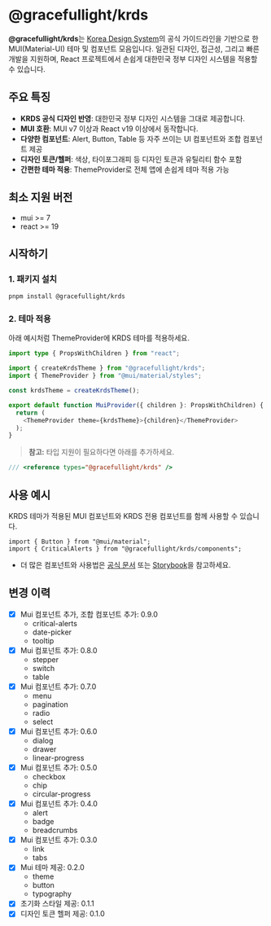 # @gracefullight/krds

**@gracefullight/krds**는 [Korea Design System](https://www.krds.go.kr/)의 공식 가이드라인을 기반으로 한 MUI(Material-UI) 테마 및 컴포넌트 모음입니다. 일관된 디자인, 접근성, 그리고 빠른 개발을 지원하며, React 프로젝트에서 손쉽게 대한민국 정부 디자인 시스템을 적용할 수 있습니다.

## 주요 특징

- **KRDS 공식 디자인 반영**: 대한민국 정부 디자인 시스템을 그대로 제공합니다.
- **MUI 호환**: MUI v7 이상과 React v19 이상에서 동작합니다.
- **다양한 컴포넌트**: Alert, Button, Table 등 자주 쓰이는 UI 컴포넌트와 조합 컴포넌트 제공
- **디자인 토큰/헬퍼**: 색상, 타이포그래피 등 디자인 토큰과 유틸리티 함수 포함
- **간편한 테마 적용**: ThemeProvider로 전체 앱에 손쉽게 테마 적용 가능

## 최소 지원 버전

- mui >= 7
- react >= 19

## 시작하기

### 1. 패키지 설치

```bash
pnpm install @gracefullight/krds
```

### 2. 테마 적용

아래 예시처럼 ThemeProvider에 KRDS 테마를 적용하세요.

```ts
import type { PropsWithChildren } from "react";

import { createKrdsTheme } from "@gracefullight/krds";
import { ThemeProvider } from "@mui/material/styles";

const krdsTheme = createKrdsTheme();

export default function MuiProvider({ children }: PropsWithChildren) {
  return (
    <ThemeProvider theme={krdsTheme}>{children}</ThemeProvider>
  );
}
```

> **참고:** 타입 지원이 필요하다면 아래를 추가하세요.

```ts
/// <reference types="@gracefullight/krds" />
```

## 사용 예시

KRDS 테마가 적용된 MUI 컴포넌트와 KRDS 전용 컴포넌트를 함께 사용할 수 있습니다.

```tsx
import { Button } from "@mui/material";
import { CriticalAlerts } from "@gracefullight/krds/components";
```

- 더 많은 컴포넌트와 사용법은 [공식 문서](https://www.krds.go.kr/) 또는 [Storybook](https://krds.gracefullight.dev)을 참고하세요.

## 변경 이력

- [x] Mui 컴포넌트 추가, 조합 컴포넌트 추가: 0.9.0
  - critical-alerts
  - date-picker
  - tooltip
- [x] Mui 컴포넌트 추가: 0.8.0
  - stepper
  - switch
  - table
- [x] Mui 컴포넌트 추가: 0.7.0
  - menu
  - pagination
  - radio
  - select
- [x] Mui 컴포넌트 추가: 0.6.0
  - dialog
  - drawer
  - linear-progress
- [x] Mui 컴포넌트 추가: 0.5.0
  - checkbox
  - chip
  - circular-progress
- [x] Mui 컴포넌트 추가: 0.4.0
  - alert
  - badge
  - breadcrumbs
- [x] Mui 컴포넌트 추가: 0.3.0
  - link
  - tabs
- [x] Mui 테마 제공: 0.2.0
  - theme
  - button
  - typography
- [x] 초기화 스타일 제공: 0.1.1
- [x] 디자인 토큰 헬퍼 제공: 0.1.0
